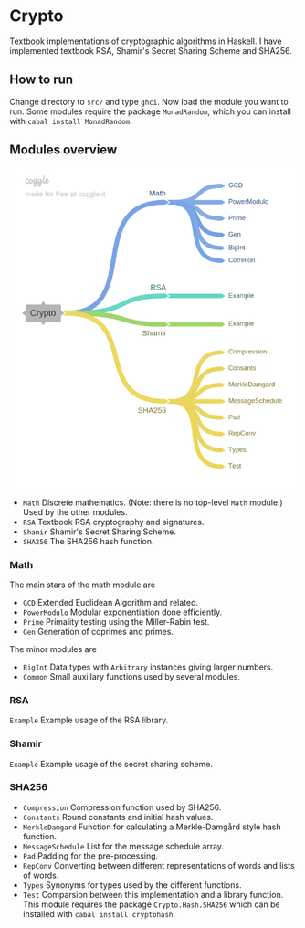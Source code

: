 
# Crypto

Textbook implementations of cryptographic algorithms in Haskell. I have implemented textbook RSA, Shamir's Secret Sharing Scheme and SHA256.

## How to run

Change directory to `src/` and type `ghci`. Now load the module you want to run. Some modules require the package `MonadRandom`, which you can install with `cabal install MonadRandom`.

## Modules overview

![](misc/module_overview.png)

- `Math` Discrete mathematics. (Note: there is no top-level `Math` module.) Used by the other modules.
- `RSA` Textbook RSA cryptography and signatures.
- `Shamir` Shamir's Secret Sharing Scheme.
- `SHA256` The SHA256 hash function.

### Math

The main stars of the math module are

- `GCD` Extended Euclidean Algorithm and related.
- `PowerModulo` Modular exponentiation done efficiently.
- `Prime` Primality testing using the Miller-Rabin test.
- `Gen` Generation of coprimes and primes.

The minor modules are

- `BigInt` Data types with `Arbitrary` instances giving larger numbers.
- `Common` Small auxillary functions used by several modules.

### RSA

`Example` Example usage of the RSA library.

### Shamir

`Example` Example usage of the secret sharing scheme.

### SHA256

- `Compression` Compression function used by SHA256.
- `Constants` Round constants and initial hash values.
- `MerkleDamgard` Function for calculating a Merkle-Damgård style hash function.
- `MessageSchedule` List for the message schedule array.
- `Pad` Padding for the pre-processing.
- `RepConv` Converting between different representations of words and lists of words.
- `Types` Synonyms for types used by the different functions.
- `Test` Comparsion between this implementation and a library function. This module requires the package `Crypto.Hash.SHA256` which can be installed with `cabal install cryptohash`.
